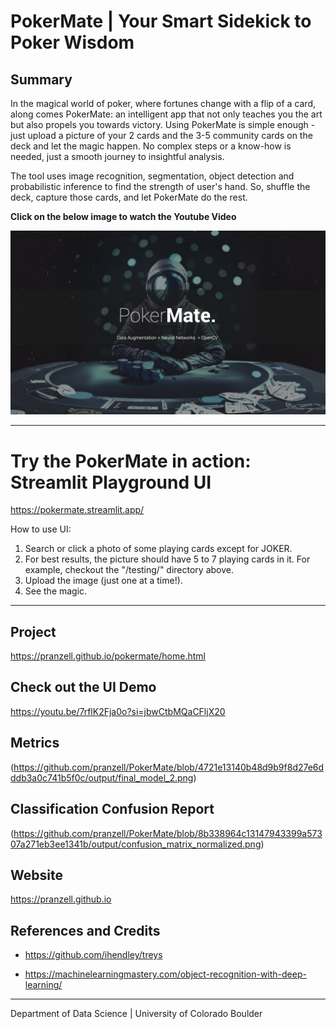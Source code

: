 # PokerMate | Your Smart Sidekick to Poker Wisdom


## Summary
In the magical world of poker, where fortunes change with a flip of a card, along comes PokerMate: an intelligent app that not only teaches you the art but also propels you towards victory. Using PokerMate is simple enough - just upload a picture of your 2 cards and the 3-5 community cards on the deck and let the magic happen. No complex steps or a know-how is needed, just a smooth journey to insightful analysis. 

The tool uses image recognition, segmentation, object detection and probabilistic inference to find the strength of user's hand. So, shuffle the deck, capture those cards, and let PokerMate do the rest.


**Click on the below image to watch the Youtube Video**

[![Link to my YouTube video!](https://github.com/pranzell/PokerMate/blob/72960a0c4690615aaf74c1be7dbaf3a5ea455a3f/PokerMate.png)](https://youtu.be/dBF5d8Cv15k?si=G4386bJuGCw3O5XZ)


---
# Try the PokerMate in action: Streamlit Playground UI
https://pokermate.streamlit.app/


How to use UI:

1. Search or click a photo of some playing cards except for JOKER.
2. For best results, the picture should have 5 to 7 playing cards in it. For example, checkout the "/testing/" directory above.
3. Upload the image (just one at a time!).
4. See the magic.
---


## Project
https://pranzell.github.io/pokermate/home.html


## Check out the UI Demo
https://youtu.be/7rflK2Fja0o?si=jbwCtbMQaCFljX20


## Metrics
(https://github.com/pranzell/PokerMate/blob/4721e13140b48d9b9f8d27e6dddb3a0c741b5f0c/output/final_model_2.png)


## Classification Confusion Report
(https://github.com/pranzell/PokerMate/blob/8b338964c13147943399a57307a271eb3ee1341b/output/confusion_matrix_normalized.png)


## Website
https://pranzell.github.io


## References and Credits
- https://github.com/ihendley/treys

- https://machinelearningmastery.com/object-recognition-with-deep-learning/

---

Department of Data Science | University of Colorado Boulder
